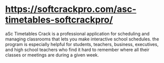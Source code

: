 # https://softcrackpro.com/asc-timetables-softcrackpro/
aSc Timetables Crack is a professional application for scheduling and managing classrooms that lets you make interactive school schedules. the program is especially helpful for students, teachers, business, executives, and high school teachers who find it hard to remember where all their classes or meetings are during a given week. 
